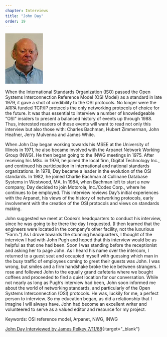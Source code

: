 ```yaml
---
chapter: Interviews
title: "John Day"
order: 19
---
```


![John Day](/assets/img/john-day-l.jpg)

When the International Standards Organization (ISO) passed the Open Systems Interconnection Reference Model (OSI Model) as a standard in late 1979, it gave a shot of credibility to the OSI protocols. No longer were the ARPA funded TCP/IP protocols the only networking protocols of choice for the future. It was thus essential to interview a number of knowledgeable “OSI” insiders to present a balanced history of events up through 1988. Thus, interested readers of these events will want to read not only this interview but also those with: Charles Bachman, Hubert Zimmerman, John Heafner, Jerry Mulvenna and James White.

When John Day began working towards his MSEE at the University of Illinois in 1971, he also became involved with the Arpanet Network Working Group (NWG). He then began going to the INWG meetings in 1975. After receiving his MSc. in 1976, he joined the local firm, Digital Technology Inc., and continued his participation in international and national standards organizations. In 1978, Day became a leader in the evolution of the OSI standards. In 1982, he joined Charlie Bachman at Cullinane Database Systems in Westwood, MA. In 1984, when Bachman left to start a new company, Day decided to join Motorola, Inc./Codex Corp., where he continues to be employed. This interview reviews Day’s initial experiences with the Arpanet, his views of the history of networking protocols, early involvement with the creation of the OSI protocols and views on standards making.

John suggested we meet at Codex’s headquarters to conduct his interview, since he was going to be there the day I requested. (I then learned that the engineers were located in the company’s other facility, not the luxurious “Farm.”) As I drove towards the stunning headquarters, I thought of the interview I had with John Pugh and hoped that this interview would be as helpful as that one had been. Soon I was standing before the receptionist and asking her to page John. As I heard his name over the intercom, I returned to a guest seat and occupied myself with guessing which man in the busy traffic of employees coming to greet their guests was John. I was wrong, but smiles and a firm handshake broke the ice between strangers. I rose and followed John to the equally grand cafeteria where we bought coffees and proceeded to find a quiet location for our conversation. While not nearly as long as Pugh’s interview had been, John soon informed me about the world of networking standards, and particularly of the Open Systems Interconnection (OSI) protocols. He was, luckily for me, a perfect person to interview. So my education began, as did a relationship that I imagine I will always have. John had become an excellent writer and volunteered to serve as a valued editor and resource for my project.

Keywords: OSI reference model, Arpanet, NWG, INWG

[John Day Interviewed by James Pelkey 7/11/88](https://archive.computerhistory.org/resources/access/text/2017/11/102738592-05-01-acc.pdf){:target="_blank"}
